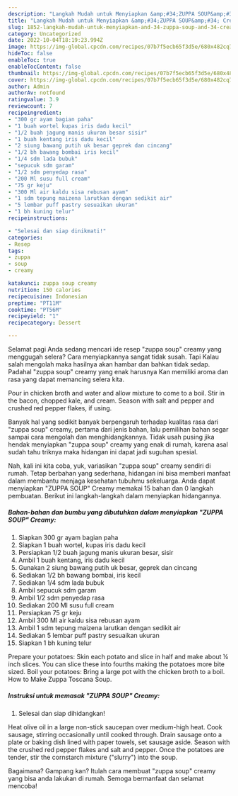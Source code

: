 ```yaml
---
description: "Langkah Mudah untuk Menyiapkan &amp;#34;ZUPPA SOUP&amp;#34; Creamy, Enak Banget"
title: "Langkah Mudah untuk Menyiapkan &amp;#34;ZUPPA SOUP&amp;#34; Creamy, Enak Banget"
slug: 1852-langkah-mudah-untuk-menyiapkan-and-34-zuppa-soup-and-34-creamy-enak-banget
category: Uncategorized
date: 2022-10-04T18:19:23.994Z
image: https://img-global.cpcdn.com/recipes/07b7f5ecb65f3d5e/680x482cq70/zuppa-soup-creamy-foto-resep-utama.jpg
hideToc: false
enableToc: true
enableTocContent: false
thumbnail: https://img-global.cpcdn.com/recipes/07b7f5ecb65f3d5e/680x482cq70/zuppa-soup-creamy-foto-resep-utama.jpg
cover: https://img-global.cpcdn.com/recipes/07b7f5ecb65f3d5e/680x482cq70/zuppa-soup-creamy-foto-resep-utama.jpg
author: Admin
authorAv: notfound
ratingvalue: 3.9
reviewcount: 7
recipeingredient:
- "300 gr ayam bagian paha"
- "1 buah wortel kupas iris dadu kecil"
- "1/2 buah jagung manis ukuran besar sisir"
- "1 buah kentang iris dadu kecil"
- "2 siung bawang putih uk besar geprek dan cincang"
- "1/2 bh bawang bombai iris kecil"
- "1/4 sdm lada bubuk"
- "sepucuk sdm garam"
- "1/2 sdm penyedap rasa"
- "200 Ml susu full cream"
- "75 gr keju"
- "300 Ml air kaldu sisa rebusan ayam"
- "1 sdm tepung maizena larutkan dengan sedikit air"
- "5 lembar puff pastry sesuaikan ukuran"
- "1 bh kuning telur"
recipeinstructions:

- "Selesai dan siap dinikmati!"
categories:
- Resep
tags:
- zuppa
- soup
- creamy

katakunci: zuppa soup creamy 
nutrition: 150 calories
recipecuisine: Indonesian
preptime: "PT11M"
cooktime: "PT56M"
recipeyield: "1"
recipecategory: Dessert

---
```



Selamat pagi Anda sedang mencari ide resep &#34;zuppa soup&#34; creamy yang menggugah selera? Cara menyiapkannya sangat tidak susah. Tapi Kalau salah mengolah maka hasilnya akan hambar dan bahkan tidak sedap. Padahal &#34;zuppa soup&#34; creamy yang enak harusnya Kan memiliki aroma dan rasa yang dapat memancing selera kita.


Pour in chicken broth and water and allow mixture to come to a boil. Stir in the bacon, chopped kale, and cream. Season with salt and pepper and crushed red pepper flakes, if using.

Banyak hal yang sedikit banyak berpengaruh terhadap kualitas rasa dari &#34;zuppa soup&#34; creamy, pertama dari jenis bahan, lalu pemilihan bahan segar sampai cara mengolah dan menghidangkannya. Tidak usah pusing jika hendak menyiapkan &#34;zuppa soup&#34; creamy yang enak di rumah, karena asal sudah tahu triknya maka hidangan ini dapat jadi suguhan spesial.


Nah, kali ini kita coba, yuk, variasikan &#34;zuppa soup&#34; creamy sendiri di rumah. Tetap berbahan yang sederhana, hidangan ini bisa memberi manfaat dalam membantu menjaga kesehatan tubuhmu sekeluarga. Anda dapat menyiapkan &#34;ZUPPA SOUP&#34; Creamy memakai 15 bahan dan 0 langkah pembuatan. Berikut ini langkah-langkah dalam menyiapkan hidangannya.

<!--inarticleads1-->

##### Bahan-bahan dan bumbu yang dibutuhkan dalam menyiapkan &#34;ZUPPA SOUP&#34; Creamy:

1. Siapkan 300 gr ayam bagian paha
1. Siapkan 1 buah wortel, kupas iris dadu kecil
1. Persiapkan 1/2 buah jagung manis ukuran besar, sisir
1. Ambil 1 buah kentang, iris dadu kecil
1. Gunakan 2 siung bawang putih uk besar, geprek dan cincang
1. Sediakan 1/2 bh bawang bombai, iris kecil
1. Sediakan 1/4 sdm lada bubuk
1. Ambil sepucuk sdm garam
1. Ambil 1/2 sdm penyedap rasa
1. Sediakan 200 Ml susu full cream
1. Persiapkan 75 gr keju
1. Ambil 300 Ml air kaldu sisa rebusan ayam
1. Ambil 1 sdm tepung maizena larutkan dengan sedikit air
1. Sediakan 5 lembar puff pastry sesuaikan ukuran
1. Siapkan 1 bh kuning telur


Prepare your potatoes: Skin each potato and slice in half and make about ¼ inch slices. You can slice these into fourths making the potatoes more bite sized. Boil your potatoes: Bring a large pot with the chicken broth to a boil. How to Make Zuppa Toscana Soup. 

<!--inarticleads2-->

##### Instruksi untuk memasak &#34;ZUPPA SOUP&#34; Creamy:


1. Selesai dan siap dihidangkan!

Heat olive oil in a large non-stick saucepan over medium-high heat. Cook sausage, stirring occasionally until cooked through. Drain sausage onto a plate or baking dish lined with paper towels, set sausage aside. Season with the crushed red pepper flakes and salt and pepper. Once the potatoes are tender, stir the cornstarch mixture (&#34;slurry&#34;) into the soup. 

Bagaimana? Gampang kan? Itulah cara membuat &#34;zuppa soup&#34; creamy yang bisa anda lakukan di rumah. Semoga bermanfaat dan selamat mencoba!
